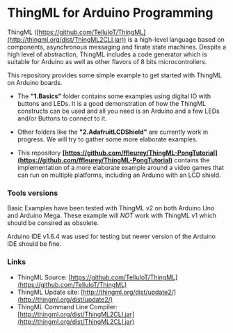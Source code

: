 # ThingML for Arduino Programming

ThingML ([https://github.com/TelluIoT/ThingML](http://thingml.org/dist/ThingML2CLI.jar)) is a high-level language based on components, asynchronous messaging and finate state machines. Despite a high level of abstraction, ThingML includes a code generator which is suitable for Arduino as well as other flavors of 8 bits microcontrollers.

This repository provides some simple example to get started with ThingML on Arduino boards.

* The **"1.Basics"** folder contains some examples using digital IO with buttons and LEDs. It is a good demonstration of how the ThingML constructs can be used and all you need is an Arduino and a few LEDs and/or Buttons to connect to it.

* Other folders like the **"2.AdafruitLCDShield"** are currently work in progress. We will try to gather some more elaborate examples.

* This repository **[https://github.com/ffleurey/ThingML-PongTutorial](https://github.com/ffleurey/ThingML-PongTutorial)** contains the implementation of a more elaborate example around a video games that can run on multiple platforms, including an Arduino with an LCD shield. 

### Tools versions

Basic Examples have been tested with ThingML v2 on both Arduino Uno and Arduino Mega. These example will *NOT* work with ThingML v1 which should be consired as obsolete. 

Arduino IDE v1.6.4 was used for testing but newer version of the Arduino IDE should be fine.

### Links

 * ThingML Source: [https://github.com/TelluIoT/ThingML](https://github.com/TelluIoT/ThingML)
 * ThingML Update site: [http://thingml.org/dist/update2/](http://thingml.org/dist/update2/)
 * ThingML Command Line Compiler: [http://thingml.org/dist/ThingML2CLI.jar](http://thingml.org/dist/ThingML2CLI.jar)